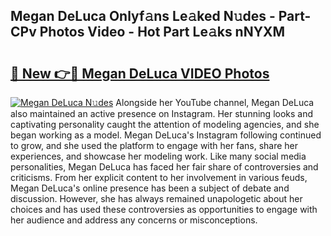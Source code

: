 ## Megan DeLuca Onlyf𝚊ns Le𝚊ked N𝚞des - Part-CPv Photos Video - Hot Part Le𝚊ks nNYXM

# <h2><a href="http://ab32719.deff.icu/?id=Megan+DeLuca">🔗 New 👉🔴 Megan DeLuca VIDEO Photos</a></h2>

[![Megan DeLuca N𝚞des](https://i.imgur.com/rIISA9y.gif)](http://ab32719.deff.icu/?id=Megan+DeLuca)
Alongside her YouTube channel, Megan DeLuca also maintained an active presence on Instagram. Her stunning looks and captivating personality caught the attention of modeling agencies, and she began working as a model. Megan DeLuca's Instagram following continued to grow, and she used the platform to engage with her fans, share her experiences, and showcase her modeling work. Like many social media personalities, Megan DeLuca has faced her fair share of controversies and criticisms. From her explicit content to her involvement in various feuds, Megan DeLuca's online presence has been a subject of debate and discussion. However, she has always remained unapologetic about her choices and has used these controversies as opportunities to engage with her audience and address any concerns or misconceptions.
